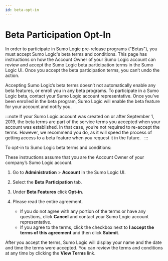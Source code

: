 ```yaml
---
id: beta-opt-in
---
```


# Beta Participation Opt-In

In order to participate in Sumo Logic pre-release programs ("Betas"), you must accept Sumo Logic's beta terms and conditions. This page has instructions on how the Account Owner of your Sumo Logic account can review and accept the Sumo Logic beta participation terms in the Sumo Logic UI. Once you accept the beta participation terms, you can’t undo the action. 

Accepting Sumo Logic’s beta terms doesn’t not automatically enable any beta features, or enroll you in any beta programs. To participate in a Sumo Logic beta, contact your Sumo Logic account representative. Once you’ve been enrolled in the beta program, Sumo Logic will enable the beta feature for your account and notify you.

:::note
If your Sumo Logic account was created on or after September 1, 2019, the beta terms are part of the service terms you accepted when your account was established. In that case, you’re not required to re-accept the terms. However, we recommend you do, as it will speed the process of getting access to a beta feature when you request it in the future.  
:::

To opt-in to Sumo Logic beta terms and conditions:

These instructions assume that you are the Account Owner of your company’s Sumo Logic account.

1. Go to **Administration** \> **Account** in the Sumo Logic UI.
1. Select the **Beta Participation** tab.
1. Under **Beta Features** click **Opt-in**.
1. Please read the entire agreement. 

    * If you do not agree with any portion of the terms or have any questions, click **Cancel** and contact your Sumo Logic account representative.
    * If you agree to the terms, click the checkbox next to **I accept the terms of this agreement** and then click **Submit**.

After you accept the terms, Sumo Logic will display your name and the date and time the terms were accepted. You can review the terms and conditions at any time by clicking the **View Terms** link.

  
 
